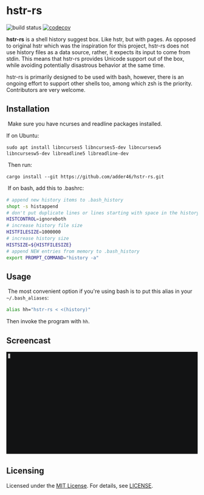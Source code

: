 # hstr-rs

![build status](https://github.com/adder46/hstr-rs/workflows/CI/badge.svg) [![codecov](https://codecov.io/gh/adder46/hstr-rs/branch/master/graph/badge.svg?token=0BZM100XU5)](https://codecov.io/gh/adder46/hstr-rs)

**hstr-rs** is a shell history suggest box. Like hstr, but with pages. As opposed to original hstr which was the inspiration for this project, hstr-rs does not use history files as a data source, rather, it expects its input to come from stdin. This means that hstr-rs provides Unicode support out of the box, while avoiding potentially disastrous behavior at the same time.

hstr-rs is primarily designed to be used with bash, however, there is an ongoing effort to support other shells too, among which zsh is the priority. Contributors are very welcome.
​
## Installation
​
Make sure you have ncurses and readline packages installed.

If on Ubuntu:
​
```
sudo apt install libncurses5 libncurses5-dev libncursesw5 libncursesw5-dev libreadline5 libreadline-dev
```
​
Then run:
​
```
cargo install --git https://github.com/adder46/hstr-rs.git
```
​
If on bash, add this to .bashrc:

```bash
# append new history items to .bash_history
shopt -s histappend 
# don't put duplicate lines or lines starting with space in the history
HISTCONTROL=ignoreboth
# increase history file size
HISTFILESIZE=1000000
# increase history size
HISTSIZE=${HISTFILESIZE}
# append NEW entries from memory to .bash_history
export PROMPT_COMMAND="history -a"
```

## Usage
​
The most convenient option if you're using bash is to put this alias in your `~/.bash_aliases`:

```sh
alias hh="hstr-rs < <(history)"
```

Then invoke the program with `hh`.

## Screencast

![screenshot](hstr-rs.gif)


## Licensing

Licensed under the [MIT License](https://opensource.org/licenses/MIT). For details, see [LICENSE](https://github.com/adder46/hstr-rs/blob/master/LICENSE).
